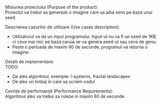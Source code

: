 Misiunea proiectului (Purpose of the product):  
Proiectul va trebui sa genereze o imagine care sa aiba sens pe baza unui seed.  


Descrierea cazurilor de utilizare (Use cases description):  
* Utilizatorul va da un input programului. Input-ul nu va fi un seed de 1KB,  
ci ceva mai mic pe baza caruia se va genera seed-ul sau ceva de genu.    
* Peste o perioada de maxim 60 de secunde, programul va returna o imagine.  


Detalii de implementare:  
TODO:  
* De ales algoritmul, exemple: l-systems, fractal landscapes  
* De ales un limbaj in care sa scriem codul  


Cerințe de performanță (Performance Requirements):  
Algoritmul ales va trebui sa ruleze in maxim 60 de secunde.
